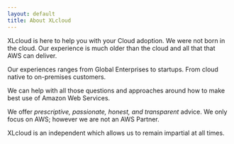 ```yaml
---
layout: default
title: About XLcloud
---
```


XLcloud is here to help you with your Cloud adoption. We were not born in the cloud. Our experience is much older than the cloud and all that that AWS can deliver. 

Our experiences ranges from Global Enterprises to startups. From cloud native to on-premises customers. 

We can help with all those questions and approaches around how to make best use of Amazon Web Services.

We offer *prescriptive, passionate, honest, and transparent* advice. We only focus on AWS; however we are not an AWS Partner. 

XLcloud is an independent which allows us to remain impartial at all times. 
